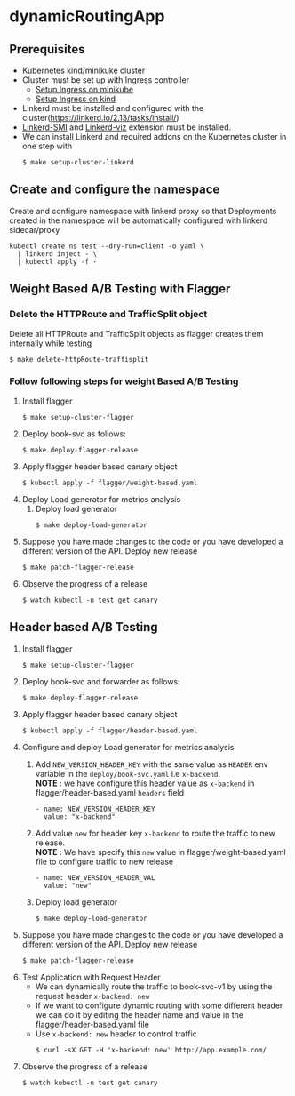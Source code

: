 # dynamicRoutingApp

## Prerequisites
- Kubernetes kind/minikuke cluster
- Cluster must be set up with Ingress controller 
   - [Setup Ingress on minikube](https://kubernetes.io/docs/tasks/access-application-cluster/ingress-minikube/)
   - [Setup Ingress on kind](https://dustinspecker.com/posts/test-ingress-in-kind/)
- Linkerd must be installed and configured with the cluster(https://linkerd.io/2.13/tasks/install/)
- [Linkerd-SMI](https://linkerd.io/2.13/tasks/linkerd-smi/#cli) and [Linkerd-viz](https://linkerd.io/2.13/tasks/troubleshooting/#l5d-viz-ns-exists) extension must be installed.
- We can install Linkerd and required addons on the Kubernetes cluster in one step with
  ```
  $ make setup-cluster-linkerd
  ```

## Create and configure the namespace
Create and configure namespace with linkerd proxy so that Deployments created in the namespace will be automatically configured with linkerd sidecar/proxy
  ```
  kubectl create ns test --dry-run=client -o yaml \
    | linkerd inject - \
    | kubectl apply -f -
  ```


## Weight Based A/B Testing with Flagger
### Delete the HTTPRoute and TrafficSplit object
Delete all HTTPRoute and TrafficSplit objects as flagger creates them internally while testing
  ```
  $ make delete-httpRoute-traffisplit
  ```
### Follow following steps for weight Based A/B Testing
  1. Install flagger
     ```
     $ make setup-cluster-flagger
     ```
  2. Deploy book-svc as follows:
     ```
     $ make deploy-flagger-release
     ```
  3. Apply flagger header based canary object
     ```
     $ kubectl apply -f flagger/weight-based.yaml
     ```
  4. Deploy Load generator for metrics analysis
     1. Deploy load generator   
        ```
        $ make deploy-load-generator
        ```
  5. Suppose you have made changes to the code or you have developed a different version of the API.
      Deploy new release
      ```
      $ make patch-flagger-release
      ```
  6. Observe the progress of a release
     ```
     $ watch kubectl -n test get canary
     ```
   

    
## Header based A/B Testing

  1. Install flagger
     ```
     $ make setup-cluster-flagger
     ```
  2. Deploy book-svc and forwarder as follows:
     ```
     $ make deploy-flagger-release
     ```
  3. Apply flagger header based canary object
     ```
     $ kubectl apply -f flagger/header-based.yaml
     ```
  4. Configure and deploy Load generator for metrics analysis
     1. Add `NEW_VERSION_HEADER_KEY` with the same value as `HEADER` env variable in the `deploy/book-svc.yaml` i.e `x-backend`. <br />
        **NOTE :** we have configure this header value as `x-backend` in flagger/header-based.yaml `headers` field
        ```
        - name: NEW_VERSION_HEADER_KEY
          value: "x-backend"
        ```
      
     2. Add value `new` for header key `x-backend` to route the traffic to new release. <br />
        **NOTE :** We have specify this `new` value in flagger/weight-based.yaml file to configure traffic to new release
        ```
        - name: NEW_VERSION_HEADER_VAL
          value: "new"
        ```
     3. Deploy load generator   
        ```
        $ make deploy-load-generator
        ```
  5. Suppose you have made changes to the code or you have developed a different version of the API.
      Deploy new release
      ```
      $ make patch-flagger-release
      ```
  6. Test Application with Request Header
     - We can dynamically route the traffic to book-svc-v1 by using the request header `x-backend: new` 
     - If we want to configure dynamic routing with some different header we can do it by editing the header name and value in the flagger/header-based.yaml file
     - Use `x-backend: new` header to control traffic
       ```
       $ curl -sX GET -H 'x-backend: new' http://app.example.com/
       ```
  7. Observe the progress of a release
     ```
     $ watch kubectl -n test get canary
     ```